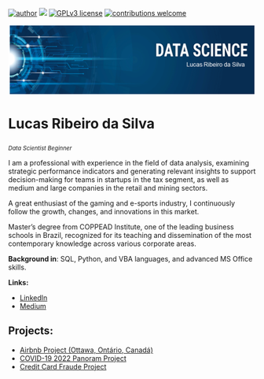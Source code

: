 [![author](https://img.shields.io/badge/author-lucasrs-blue.svg)](https://www.linkedin.com/in/lucas-ribeiro-silva/) [![](https://img.shields.io/badge/python-3.7+-black.svg)](https://www.python.org/downloads/release/python-365/) [![GPLv3 license](https://img.shields.io/badge/License-GPLv3-white.svg)](http://perso.crans.org/besson/LICENSE.html) [![contributions welcome](https://img.shields.io/badge/contributions-welcome-yellow.svg?style=flat)](https://github.com/Lucas-Silva-R/data_science_projects/issues)

<p align="center">
  <img src="banner_lrs2.png" >
</p>

# Lucas Ribeiro da Silva
<sub>*Data Scientist Beginner*</sub>

I am a professional with experience in the field of data analysis, examining strategic performance indicators and generating relevant insights to support decision-making for teams in startups in the tax segment, as well as medium and large companies in the retail and mining sectors.

A great enthusiast of the gaming and e-sports industry, I continuously follow the growth, changes, and innovations in this market.

Master’s degree from COPPEAD Institute, one of the leading business schools in Brazil, recognized for its teaching and dissemination of the most contemporary knowledge across various corporate areas.

**Background in**: SQL, Python, and VBA languages, and advanced MS Office skills.

**Links:**
* [LinkedIn](https://www.linkedin.com/in/lucas-ribeiro-silva/)
* [Medium](https://medium.com/@lucasrsilva1996)


## Projects:

* [Airbnb Project (Ottawa, Ontário, Canadá)](https://bit.ly/analise_airbnb_lucas_r_silva)
* [COVID-19 2022 Panoram Project](https://bit.ly/panorama_covid19_2022_lucas_r_silva)
* [Credit Card Fraude Project](https://bit.ly/analise_fraude_cartao_lucas_silva)

